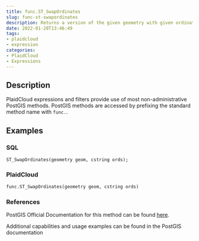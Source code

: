 ```yaml
---
title: func.ST_SwapOrdinates
slug: func-st-swapordinates
description: Returns a version of the given geometry with given ordinates swapped
date: 2022-01-28T13:46:49
tags:
- plaidcloud
- expression
categories:
- PlaidCloud
- Expressions
---
```



## Description


PlaidCloud expressions and filters provide use of most non-administrative PostGIS methods. PostGIS methods are accessed by prefixing the standard method name with `func.`.



## Examples


### SQL



```
ST_SwapOrdinates(geometry geom, cstring ords);
```


### PlaidCloud



```python
func.ST_SwapOrdinates(geometry geom, cstring ords)
```


### References


PostGIS Official Documentation for this method can be found [here](https://postgis.net/docs/manual-3.1/ST_SwapOrdinates.html).



Additional capabilities and usage examples can be found in the PostGIS documentation

